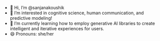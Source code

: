 - 👋 Hi, I’m @sanjanakoushik
- 👀 I’m interested in cognitive science, human communication, and predictive modeling!
- 🌱 I’m currently learning how to employ generative AI libraries to create intelligent and iterative experiences for users.
- 😄 Pronouns: she/her
  
<!---
sanjanakoushik/sanjanakoushik is a ✨ special ✨ repository because its `README.md` (this file) appears on your GitHub profile.
You can click the Preview link to take a look at your changes.
--->
